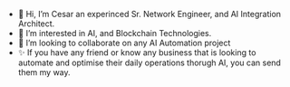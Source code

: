 - 👋 Hi, I’m Cesar an experinced Sr. Network Engineer, and AI Integration Architect.
- 👀 I’m interested in AI, and Blockchain Technologies.
- 💞️ I’m looking to collaborate on any AI Automation project
- ✨ If you have any friend or know any business that is looking to automate and optimise their daily operations thorugh AI, you can send them my way.

<!---
Czarean/Czarean is a ✨ special ✨ repository because its `README.md` (this file) appears on your GitHub profile.
You can click the Preview link to take a look at your changes.
--->
